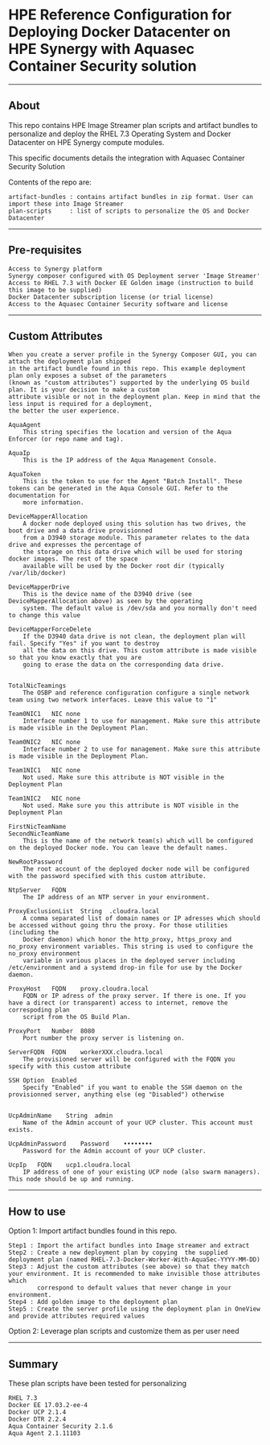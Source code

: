 # HPE Reference Configuration for Deploying Docker Datacenter on HPE Synergy with Aquasec Container Security solution

---------------------------------------------			
About
---------------------------------------------
This repo contains HPE Image Streamer plan scripts and artifact bundles to personalize and deploy 
the RHEL 7.3 Operating System and Docker Datacenter on HPE Synergy compute modules.

This specific documents details the integration with Aquasec Container Security Solution

	
Contents of the repo are:
	
	artifact-bundles : contains artifact bundles in zip format. User can import these into Image Streamer
	plan-scripts     : list of scripts to personalize the OS and Docker Datacenter

---------------------------------------------			
Pre-requisites
---------------------------------------------
	Access to Synergy platform
	Synergy composer configured with OS Deployment server 'Image Streamer'
	Access to RHEL 7.3 with Docker EE Golden image (instruction to build this image to be supplied)
	Docker Datacenter subscription license (or trial license)
	Access to the Aquasec Container Security software and license

-------------------------------------------
Custom Attributes
--------------------------------------------
	When you create a server profile in the Synergy Composer GUI, you can attach the deployment plan shipped 
	in the artifact bundle found in this repo. This example deployment plan only exposes a subset of the parameters 
	(known as "custom attributes") supported by the underlying OS build plan. It is your decision to make a custom 
	attribute visible or not in the deployment plan. Keep in mind that the less input is required for a deployment, 
	the better the user experience.

	AquaAgent
		This string specifies the location and version of the Aqua Enforcer (or repo name and tag). 

	AquaIp
		This is the IP address of the Aqua Management Console.

	AquaToken
		This is the token to use for the Agent "Batch Install". These tokens can be generated in the Aqua Console GUI. Refer to the documentation for
		more information.
		
	DeviceMapperAllocation
		A docker node deployed using this solution has two drives, the boot drive and a data drive provisionned
		from a D3940 storage module. This parameter relates to the data drive and expresses the percentage of
		the storage on this data drive which will be used for storing docker images. The rest of the space 
		available will be used by the Docker root dir (typically /var/lib/docker)

	DeviceMapperDrive
		This is the device name of the D3940 drive (see DeviceMapperAllocation above) as seen by the operating
		system. The default value is /dev/sda and you normally don't need to change this value

	DeviceMapperForceDelete
		If the D3940 data drive is not clean, the deployment plan will fail. Specify "Yes" if you want to destroy
		all the data on this drive. This custom attribute is made visible so that you know exactly that you are 
		going to erase the data on the corresponding data drive.

		
	TotalNicTeamings
		The OSBP and reference configuration configure a single network team using two network interfaces. Leave this value to "1"
		
	Team0NIC1	NIC	none
		Interface number 1 to use for management. Make sure this attribute is made visible in the Deployment Plan.
		
	Team0NIC2	NIC	none
		Interface number 2 to use for management. Make sure this attribute is made visible in the Deployment Plan.

	Team1NIC1	NIC	none
		Not used. Make sure this attribute is NOT visible in the Deployment Plan
		
	Team1NIC2	NIC	none
		Not used. Make sure you this attribute is NOT visible in the Deployment Plan

	FirstNicTeamName
	SecondNicTeamName
		This is the name of the network team(s) which will be configured on the deployed Docker node. You can leave the default names.
		
	NewRootPassword
		The root account of the deployed docker node will be configured with the password specified with this custom attribute.
		
	NtpServer	FQDN
		The IP address of an NTP server in your environment. 
	
	ProxyExclusionList	String	.cloudra.local
		A comma separated list of domain names or IP adresses which should be accessed without going thru the proxy. For those utilities (including the
		Docker daemon) which honor the http_proxy, https_proxy and no_proxy environment variables. This string is used to configure the no_proxy environment
		variable in various places in the deployed server including /etc/environment and a systemd drop-in file for use by the Docker daemon.
		
	ProxyHost	FQDN	proxy.cloudra.local
		FQDN or IP adress of the proxy server. If there is one. If you have a direct (or transparent) access to internet, remove the correspoding plan
		script from the OS Build Plan.
		
	ProxyPort	Number	8080
		Port number the proxy server is listening on.
		
	ServerFQDN	FQDN	workerXXX.cloudra.local
		The provisioned server will be configured with the FQDN you specify with this custom attribute
		
	SSH	Option	Enabled
		Specify "Enabled" if you want to enable the SSH daemon on the provisionned server, anything else (eg "Disabled") otherwise
		
	
	UcpAdminName	String	admin
		Name of the Admin account of your UCP cluster. This account must exists.
		
	UcpAdminPassword	Password	••••••••
		Password for the Admin account of your UCP cluster.
		
	UcpIp	FQDN	ucp1.cloudra.local
		IP address of one of your existing UCP node (also swarm managers). This node should be up and running.
		
	
		
---------------------------------------------			
How to use
---------------------------------------------
Option 1: Import artifact bundles found in this repo.

	Step1 : Import the artifact bundles into Image streamer and extract
	Step2 : Create a new deployment plan by copying  the supplied deployment plan (named RHEL-7.3-Docker-Worker-With-AquaSec-YYYY-MM-DD)
	Step3 : Adjust the custom attributes (see above) so that they match your environment. It is recommended to make invisible those attributes which 
			correspond to default values that never change in your environment.
	Step4 : Add golden image to the deployment plan
	Step5 : Create the server profile using the deployment plan in OneView and provide attributes required values
	
Option 2: Leverage plan scripts and customize them as per user need

-----------------------------------------------
Summary
-----------------------------------------------
These plan scripts have been tested for personalizing
    
	RHEL 7.3
	Docker EE 17.03.2-ee-4
	Docker UCP 2.1.4
	Docker DTR 2.2.4
	Aqua Container Security 2.1.6
	Aqua Agent 2.1.11103
